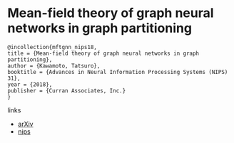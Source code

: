 # Mean-field theory of graph neural networks in graph partitioning

```
@incollection{mftgnn_nips18,
title = {Mean-field theory of graph neural networks in graph partitioning},
author = {Kawamoto, Tatsuro},
booktitle = {Advances in Neural Information Processing Systems (NIPS) 31},
year = {2018},
publisher = {Curran Associates, Inc.}
}
```

links
- [arXiv](https://arxiv.org/abs/1810.11908)
- [nips](https://nips.cc/Conferences/2018/Schedule?showEvent=11431)
